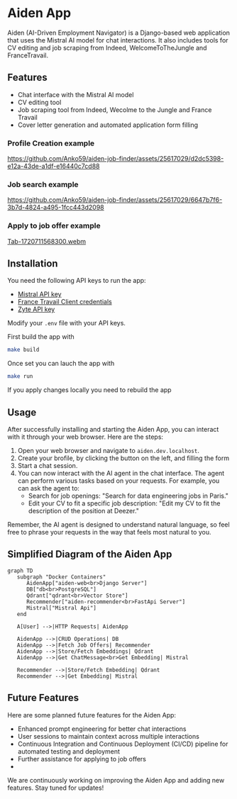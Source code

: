 # Aiden App

Aiden (AI-Driven Employment Navigator) is a Django-based web application that uses the Mistral AI model for chat interactions. It also includes tools for CV editing and job scraping from Indeed, WelcomeToTheJungle and FranceTravail.

## Features

- Chat interface with the Mistral AI model
- CV editing tool
- Job scraping tool from Indeed, Wecolme to the Jungle and France Travail
- Cover letter generation and automated application form filling

### Profile Creation example

https://github.com/Anko59/aiden-job-finder/assets/25617029/d2dc5398-e12a-43de-a1df-e16440c7cd88

### Job search example

https://github.com/Anko59/aiden-job-finder/assets/25617029/6647b7f6-3b7d-4824-a495-1fcc443d2098

### Apply to job offer example

[Tab-1720711568300.webm](https://github.com/Anko59/aiden-job-finder/assets/25617029/d0ddc7aa-0b11-4d7c-96ed-20e108ca5040)

## Installation

You need the following API keys to run the app:
   - [Mistral API key](https://mistral.ai)
   - [France Travail Client credentials](https://france-travail.io)
   - [Zyte API key](https://zyte.com)

Modify your `.env` file with your API keys.

First build the app with
```bash
make build
```

Once set you can lauch the app with
```bash
make run
```
If you apply changes locally you need to rebuild the app

## Usage

After successfully installing and starting the Aiden App, you can interact with it through your web browser. Here are the steps:

1. Open your web browser and navigate to `aiden.dev.localhost`.
2. Create your brofile, by clicking the button on the left, and filling the form
3. Start a chat session.
4. You can now interact with the AI agent in the chat interface. The agent can perform various tasks based on your requests. For example, you can ask the agent to:
   - Search for job openings: "Search for data engineering jobs in Paris."
   - Edit your CV to fit a specific job description: "Edit my CV to fit the description of the position at Deezer."

Remember, the AI agent is designed to understand natural language, so feel free to phrase your requests in the way that feels most natural to you.


## Simplified Diagram of the Aiden App
```mermaid
graph TD
   subgraph "Docker Containers"
      AidenApp["aiden-web<br>Django Server"]
      DB["db<br>PostgreSQL"]
      Qdrant["qdrant<br>Vector Store"]
      Recommender["aiden-recommender<br>FastApi Server"]
      Mistral["Mistral Api"]
   end

   A[User] -->|HTTP Requests| AidenApp

   AidenApp -->|CRUD Operations| DB
   AidenApp -->|Fetch Job Offers| Recommender
   AidenApp -->|Store/Fetch Embeddings| Qdrant
   AidenApp -->|Get ChatMessage<br>Get Embedding| Mistral

   Recommender -->|Store/Fetch Embedding| Qdrant
   Recommender -->|Get Embedding| Mistral
```

## Future Features
Here are some planned future features for the Aiden App:
- Enhanced prompt engineering for better chat interactions
- User sessions to maintain context across multiple interactions
- Continuous Integration and Continuous Deployment (CI/CD) pipeline for automated testing and deployment
- Further assistance for applying to job offers
-

We are continuously working on improving the Aiden App and adding new features. Stay tuned for updates!
